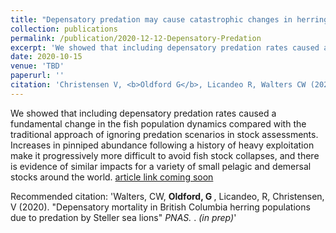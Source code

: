 ```yaml
---
title: "Depensatory predation may cause catastrophic changes in herring populations <i>(in prep)</i>"
collection: publications
permalink: /publication/2020-12-12-Depensatory-Predation
excerpt: 'We showed that including depensatory predation rates caused a fundamental change in the fish population dynamics compared with the traditional approach of ignoring predation scenarios in stock assessments.  Increases in pinniped abundance following a history of heavy exploitation make it progressively more difficult to avoid fish stock collapses, and there is evidence of similar impacts for a variety of small pelagic and demersal stocks around the world.'
date: 2020-10-15
venue: 'TBD'
paperurl: ''
citation: 'Christensen V, <b>Oldford G</b>, Licandeo R, Walters CW (2020). &quot;Depensatory mortality in British Columbia herring populations due to predation by Steller sea lions&quot; <i>PNAS</i>. <i>(in prep)</i>'
---
```

We showed that including depensatory predation rates caused a fundamental change in the fish population dynamics compared with the traditional approach of ignoring predation scenarios in stock assessments.  Increases in pinniped abundance following a history of heavy exploitation make it progressively more difficult to avoid fish stock collapses, and there is evidence of similar impacts for a variety of small pelagic and demersal stocks around the world.
[article link coming soon](http://goldford.github.io)

Recommended citation: 'Walters, CW, <b> Oldford, G </b>, Licandeo, R, Christensen, V (2020). &quot;Depensatory mortality in British Columbia herring populations due to predation by Steller sea lions&quot; <i>PNAS. </i>. <i>(in prep)</i>'